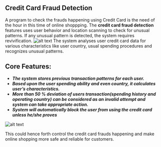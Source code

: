 ## Credit Card Fraud Detection
A program to check the frauds happening using Credit Card is the need of the hour in this time of online shoppping.
The **credit card fraud detection** features uses user behavior and location scanning to check for unusual patterns.  If any unusual pattern is detected, the system requires revivification.
![alt text](https://previews.123rf.com/images/pedrosek/pedrosek1304/pedrosek130400038/18862198-credit-card-locked-with-padlock.jpg)
The system analyses user credit card data for various characteristics like user country, usual spending procedures and recognizes unusual patterns.

## Core Features:

* ***The system stores previous transaction patterns for each user.***
* ***Based upon the user spending ability and even country, it calculates user’s characteristics.***
* ***More than 50 % deviation of users transaction(spending history and operating country) can be considered as an invalid attempt and system can take appropriate action.***
* ***System will automatically block the user from using the credit card unless he/she proves***

![alt text](https://thumbs.dreamstime.com/b/credit-card-blocked-ban-sign-white-background-ban-sign-30479098.jpg)


This could hence forth control the credit card frauds happening and make online shopping more safe and reliable for customers.

